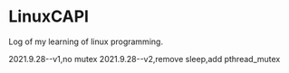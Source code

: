 # LinuxCAPI
Log of my learning of linux programming.

2021.9.28--v1,no mutex
2021.9.28--v2,remove sleep,add pthread_mutex
